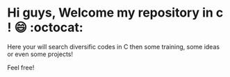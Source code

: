 # Hi guys, Welcome my repository in c ! 😄 :octocat:

Here your will search diversific codes in C then some training, some ideas or even some projects!

Feel free!
